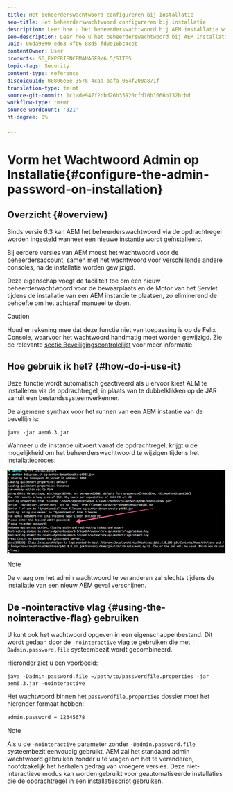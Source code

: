 ```yaml
---
title: Het beheerderswachtwoord configureren bij installatie
seo-title: Het beheerderswachtwoord configureren bij installatie
description: Leer hoe u het beheerderswachtwoord bij AEM installatie wijzigt.
seo-description: Leer hoe u het beheerderswachtwoord bij AEM installatie wijzigt.
uuid: 06da9890-ed63-4fb6-88d5-fd0e16bc4ceb
contentOwner: User
products: SG_EXPERIENCEMANAGER/6.5/SITES
topic-tags: Security
content-type: reference
discoiquuid: 00806e6e-3578-4caa-bafa-064f200a871f
translation-type: tm+mt
source-git-commit: 1c1ade947f2cbd26b35920cfd10b1666b132bcbd
workflow-type: tm+mt
source-wordcount: '321'
ht-degree: 0%

---
```



# Vorm het Wachtwoord Admin op Installatie{#configure-the-admin-password-on-installation}

## Overzicht {#overview}

Sinds versie 6.3 kan AEM het beheerderswachtwoord via de opdrachtregel worden ingesteld wanneer een nieuwe instantie wordt geïnstalleerd.

Bij eerdere versies van AEM moest het wachtwoord voor de beheerdersaccount, samen met het wachtwoord voor verschillende andere consoles, na de installatie worden gewijzigd.

Deze eigenschap voegt de faciliteit toe om een nieuw beheerderwachtwoord voor de bewaarplaats en de Motor van het Servlet tijdens de installatie van een AEM instantie te plaatsen, zo eliminerend de behoefte om het achteraf manueel te doen.

>[!CAUTION]
>
>Houd er rekening mee dat deze functie niet van toepassing is op de Felix Console, waarvoor het wachtwoord handmatig moet worden gewijzigd. Zie de relevante [sectie Beveiligingscontrolelijst](/help/sites-administering/security-checklist.md#change-default-passwords-for-the-aem-and-osgi-console-admin-accounts) voor meer informatie.

## Hoe gebruik ik het? {#how-do-i-use-it}

Deze functie wordt automatisch geactiveerd als u ervoor kiest AEM te installeren via de opdrachtregel, in plaats van te dubbelklikken op de JAR vanuit een bestandssysteemverkenner.

De algemene synthax voor het runnen van een AEM instantie van de bevellijn is:

```shell
java -jar aem6.3.jar
```

Wanneer u de instantie uitvoert vanaf de opdrachtregel, krijgt u de mogelijkheid om het beheerderswachtwoord te wijzigen tijdens het installatieproces:

![chlimage_1-116](assets/chlimage_1-116a.png)

>[!NOTE]
>
>De vraag om het admin wachtwoord te veranderen zal slechts tijdens de installatie van een nieuw AEM geval verschijnen.

## De -nointeractive vlag {#using-the-nointeractive-flag} gebruiken

U kunt ook het wachtwoord opgeven in een eigenschappenbestand. Dit wordt gedaan door de `-nointeractive` vlag te gebruiken die met `-Dadmin.password.file` systeembezit wordt gecombineerd.

Hieronder ziet u een voorbeeld:

```shell
java -Dadmin.password.file =/path/to/passwordfile.properties -jar aem6.3.jar -nointeractive
```

Het wachtwoord binnen het `passwordfile.properties` dossier moet het hieronder formaat hebben:

```xml
admin.password = 12345678
```

>[!NOTE]
>
>Als u de `-nointeractive` parameter zonder `-Dadmin.password.file` systeembezit eenvoudig gebruikt, AEM zal het standaard admin wachtwoord gebruiken zonder u te vragen om het te veranderen, hoofdzakelijk het herhalen gedrag van vroegere versies. Deze niet-interactieve modus kan worden gebruikt voor geautomatiseerde installaties die de opdrachtregel in een installatiescript gebruiken.

